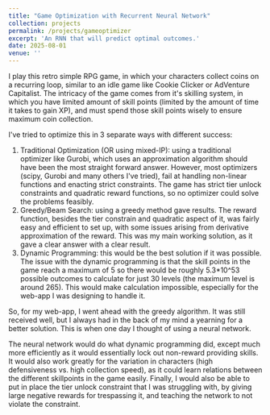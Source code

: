 ```yaml
---
title: "Game Optimization with Recurrent Neural Network"
collection: projects
permalink: /projects/gameoptimizer
excerpt: 'An RNN that will predict optimal outcomes.'
date: 2025-08-01
venue: ''
---
```


I play this retro simple RPG game, in which your characters collect coins on a recurring loop, similar to an idle game like Cookie Clicker or AdVenture Capitalist. The intricacy of the game comes from it's skilling system, in which you have limited amount of skill points (limited by the amount of time it takes to gain XP), and must spend those skill points wisely to ensure maximum coin collection. 

I've tried to optimize this in 3 separate ways with different success:

1) Traditional Optimization (OR using mixed-IP): using a traditional optimizer like Gurobi, which uses an approximation algorithm should have been the most straight forward answer. However, most optimizers (scipy, Gurobi and many others I've tried), fail at handling non-linear functions and enacting strict constraints. The game has strict tier unlock constraints and quadratic reward functions, so no optimizer could solve the problems feasibly.
2) Greedy/Beam Search: using a greedy method gave results. The reward function, besides the tier constrain and quadratic aspect of it, was fairly easy and efficient to set up, with some issues arising from derivative approximation of the reward. This was my main working solution, as it gave a clear answer with a clear result.
3) Dynamic Programming: this would be the best solution if it was possible. The issue with the dynamic programming is that the skill points in the game reach a maximum of 5 so there would be roughly 5.3*10^53 possible outcomes to calculate for just 30 levels (the maximum level is around 265). This would make calculation impossible, especially for the web-app I was designing to handle it.

So, for my web-app, I went ahead with the greedy algorithm. It was still received well, but I always had in the back of my mind a yearning for a better solution. This is when one day I thought of using a neural network.

The neural network would do what dynamic programming did, except much more efficiently as it would essentially lock out non-reward providing skills. It would also work greatly for the variation in characters (high defensiveness vs. high collection speed), as it could learn relations between the different skillpoints in the game easily. Finally, I would also be able to put in place the tier unlock constraint that I was struggling with, by giving large negative rewards for trespassing it, and teaching the network to not violate the constraint.
